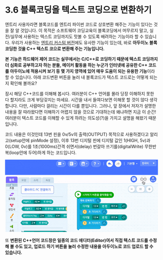 # 3.6 블록코딩을 텍스트 코딩으로 변환하기

엔트리 사용자라면 블록코드를 엔트리 파이썬 코드로 상호변환 해주는 기능이 있다는 것을 잘 알 것입니다. 이 목적은 소프트웨어 코딩교육이 블록코딩에서 머무르지 말고, 실전/실무에 사용하는 텍스트 코딩까지도 맛볼 수 있도록 배려하는 기능이라 할 수 있습니다. 우리가 사용하는 [엔트리 커스텀 버전](https://github.com/JeongJun-Lee/entry-offline)에도 유사한 기능이 있는데, 바로 **아두이노 블록코딩한 것을 C++ 텍스트 코으로 변환해 주는 기능입니다.**

**본 기능은 하드웨어 제어 코드는 실무에서는 C/C++로 코딩하기 때문에 텍스트 코딩까지 더 심화로 공부하고자 하는 분들, 메이커 활동을 하는 누군가 인터넷에 공유한 C++ 코드를 아두이노에 적용시켜 보기 등 몇 가지 영역에 있어 매우 도움이 되는 유용한 기능**이라 할 수 있습니다. 아래 코드변환 버튼을 눌러 내 블록코드가 텍스트 코드로는 어떻게 되는지 확인해 볼까요?

잠시 해당 C++코드를 이해해 봅시다. 여러분이 C++ 언어를 몰라 당장 이해하지 못한다 할지라도 크게 부담갖지는 마세요. 시간을 내서 들여다보면 이해못 할 것이 않다 생각합니다. 다만, 사람마다 걸리는 시간이 다를 뿐입니다. 그러나, 앞 장에서 저자가 설명한 내용을 잘 따라왔다면 이해하기 어렵지 않을 것으로 기대하는데 왜냐하면 지금 이 순간! 여러분이 텍스트 코드를 이해할 수 있게 하려는 의도성\(?\)을 가지고 설명을 해왔기 때문입니다.

코드 내용은 이것인데 13번 핀을 0v/5v의 출력\(OUTPUT\) 목적으로 사용하겠다고 알리고\(setup안에 pinMode 설정\), 이후 13번 디지털 핀에 디지털 값인 1\(HIGH, 5v\)과 0\(LOW, 0v\)를 1초\(1000ms\)간격 쉬면서\(delay\) 번갈아 쓰기를\(digitalWrite\) 무한반복\(loop안에 두어\)하게 하는 코드입니다.

![](../.gitbook/assets/arduino_transform.gif)

또 **변환된 C++언어 코드창은 일종의 코드 에디터\(Editor\)여서 직접 텍스트 코드를 수정해 볼 수도 있고, 업로드 하기 버튼을 눌러 수정한 내용을 아두이노로 코드 업로드 할 수 있습니다.**

